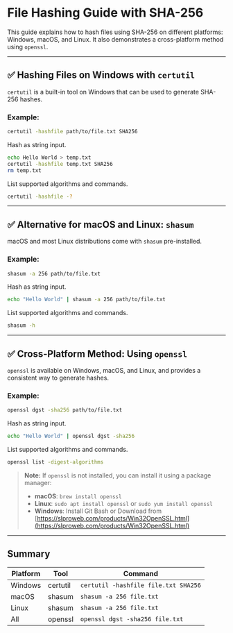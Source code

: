 # File Hashing Guide with SHA-256

This guide explains how to hash files using SHA-256 on different platforms: Windows, macOS, and Linux. It also demonstrates a cross-platform method using `openssl`.

---

## ✅ Hashing Files on Windows with `certutil`

`certutil` is a built-in tool on Windows that can be used to generate SHA-256 hashes.

### Example:

```bash
certutil -hashfile path/to/file.txt SHA256
```

Hash as string input.
```bash
echo Hello World > temp.txt
certutil -hashfile temp.txt SHA256
rm temp.txt
```

List supported algorithms and commands.

```bash
certutil -hashfile -?
```

---

## ✅ Alternative for macOS and Linux: `shasum`

macOS and most Linux distributions come with `shasum` pre-installed.

### Example:

```bash
shasum -a 256 path/to/file.txt
```

Hash as string input.
```bash
echo "Hello World" | shasum -a 256 path/to/file.txt
```

List supported algorithms and commands.

```bash
shasum -h
```

---

## ✅ Cross-Platform Method: Using `openssl`

`openssl` is available on Windows, macOS, and Linux, and provides a consistent way to generate hashes.

### Example:

```bash
openssl dgst -sha256 path/to/file.txt
```

Hash as string input.

```bash
echo "Hello World" | openssl dgst -sha256
```

List supported algorithms and commands.

```bash
openssl list -digest-algorithms
```

> **Note:** If `openssl` is not installed, you can install it using a package manager:
>
> - **macOS**: `brew install openssl`
> - **Linux**: `sudo apt install openssl` or `sudo yum install openssl`
> - **Windows**: Install Git Bash or Download from [https://slproweb.com/products/Win32OpenSSL.html](https://slproweb.com/products/Win32OpenSSL.html)

---

## Summary

| Platform | Tool     | Command                              |
| -------- | -------- | ------------------------------------ |
| Windows  | certutil | `certutil -hashfile file.txt SHA256` |
| macOS    | shasum   | `shasum -a 256 file.txt`             |
| Linux    | shasum   | `shasum -a 256 file.txt`             |
| All      | openssl  | `openssl dgst -sha256 file.txt`      |
